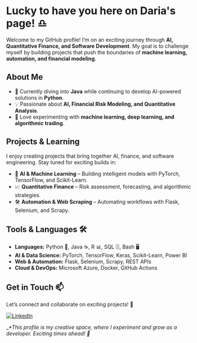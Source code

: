 # Lucky to have you here on Daria's page! ♎

Welcome to my GitHub profile! 
I’m on an exciting journey through **AI, Quantitative Finance, and Software Development**. My goal is to challenge myself by building projects that push the boundaries of **machine learning, automation, and financial modeling**.  

## About Me  

- 🚀 Currently diving into **Java** while continuing to develop AI-powered solutions in **Python**.  
- 💡 Passionate about **AI, Financial Risk Modeling, and Quantitative Analysis**.  
- 🔬 Love experimenting with **machine learning, deep learning, and algorithmic trading**.  

## Projects & Learning 

I enjoy creating projects that bring together AI, finance, and software engineering. Stay tuned for exciting builds in:  
- 🤖 **AI & Machine Learning** – Building intelligent models with PyTorch, TensorFlow, and Scikit-Learn.  
- 📈 **Quantitative Finance** – Risk assessment, forecasting, and algorithmic strategies.  
- 🛠️ **Automation & Web Scraping** – Automating workflows with Flask, Selenium, and Scrapy.  

## Tools & Languages 🛠️  

- **Languages:** Python 🐍, Java ☕, R 📊, SQL 🗄️, Bash 🖥️  
- **AI & Data Science:** PyTorch, TensorFlow, Keras, Scikit-Learn, Power BI  
- **Web & Automation:** Flask, Selenium, Scrapy, REST APIs  
- **Cloud & DevOps:** Microsoft Azure, Docker, GitHub Actions  

## Get in Touch 📫  

Let’s connect and collaborate on exciting projects! 🚀 

[![LinkedIn](https://img.shields.io/badge/LinkedIn-Connect-blue)](https://www.linkedin.com/in/darja-zahvatova-522617153/)


__*This profile is my creative space, where I experiment and grow as a developer. Exciting times ahead! 🌟_
